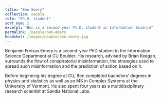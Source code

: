 ```yaml
---
title: "Ben Emery"
collection: people
role: "Ph.D. student"
sort_num: 2
excerpt: "Ben is a second-year Ph.D. student in Information Science"
permalink: /people/ben-emery
headshot: /images/people/ben-emery.jpg
---
```


Benjamin Freixas Emery is a second-year PhD student in the Information Science Department at CU Boulder. His research, advised by Brian Keegan, surrounds the flow of conspiratorial misinformation, the strategies used to spread such misinformation and the prediction of action based on it. 

Before beginning his degree at CU, Ben completed bachelors’ degrees in physics and statistics as well as an MS in Complex Systems at the University of Vermont. He also spent four years as a multidisciplinary research scientist at Sandia National Labs.
